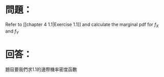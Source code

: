 # 問題：
Refer to [[chapter 4 1.1|Exercise 1.1]] and calculate the marginal pdf for $f_X$ and $f_Y$
# 回答：
題目要我們求1.1的邊際機率密度函數
